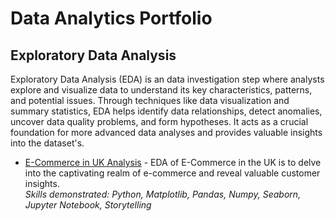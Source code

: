# Data Analytics Portfolio

## Exploratory Data Analysis
Exploratory Data Analysis (EDA) is an data investigation step where analysts explore and visualize data to understand its key characteristics, patterns, and potential issues. Through techniques like data visualization and summary statistics, EDA helps identify data relationships, detect anomalies, uncover data quality problems, and form hypotheses. It acts as a crucial foundation for more advanced data analyses and provides valuable insights into the dataset's.
- [E-Commerce in UK Analysis](https://github.com/Divaaazhr/DataAnalytics-Portfolio/blob/70b05de9b094a5ca876c547a0430c0b299d90c53/E-Commerce%20in%20UK%20Analysis.ipynb) - EDA of E-Commerce in the UK is to delve into the captivating realm of e-commerce and reveal valuable customer insights.
<br>*Skills demonstrated: Python, Matplotlib, Pandas, Numpy, Seaborn, Jupyter Notebook, Storytelling*
